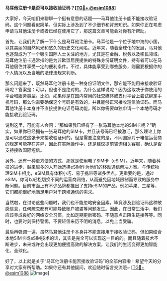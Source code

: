 **马耳他注册卡是否可以接收验证码？[[TG💪+ @esim1088](https://t.me/s/esim1088)]**

大家好，今天咱们来聊聊一个挺有意思的话题——马耳他注册卡能不能接收验证码。这个问题看似简单，但实际上涉及到了不少细节和背景知识。如果你正在考虑申请马耳他注册卡或者已经在使用它了，那这篇文章可能会对你有所帮助。

首先，让我们先了解一下什么是马耳他注册卡。马耳他是一个位于地中海的小国，以其美丽的自然风光和悠久的历史文化闻名。近年来，随着全球化的发展，马耳他也逐渐成为了一个吸引国际人士关注的地方，尤其是在金融、税务以及移民领域。马耳他注册卡通常指的是为非欧盟居民提供的特殊身份证明文件，持有者可以在马耳他居住并享受一定的便利条件。不过，具体能享受到哪些服务，则需要根据你的个人情况以及当地的法律法规来判断。

那么问题来了，既然马耳他注册卡是一种身份证明文件，那它能不能用来接收验证码呢？答案是：可以，但也不是绝对的。为什么这样说呢？因为这取决于你使用的平台和服务类型。比如，如果你是在国内常用的社交媒体或支付平台上尝试绑定手机号码，那么你需要确保这个号码是有效的，并且能够正常接收短信验证码。而马耳他注册卡本身并不直接提供电话号码功能，所以你需要单独申请一个本地号码才能接收到验证码。

说到这里，可能有人会问：“那如果我已经有了一张马耳他本地的SIM卡呢？”确实，如果你已经拥有一张马耳他的SIM卡，并且该号码已经被激活，那么理论上你是可以通过这张卡来接收验证码的。但是需要注意的是，不同国家对于电信运营商的规定可能存在差异，因此在实际操作中，还是建议提前咨询相关客服，确认是否支持接收国际短信。

另外，还有一种更方便的方式，那就是使用电子SIM卡（eSIM）。近年来，随着科技的进步，越来越多的人开始选择eSIM作为他们的移动通信解决方案。与传统物理SIM卡相比，eSIM具有体积小巧、易于携带等诸多优点。更重要的是，通过eSIM，你可以轻松切换不同的运营商网络，从而避免因地域限制而导致的服务中断问题。目前市面上有不少品牌都推出了支持eSIM的产品，例如苹果、三星等，它们都能很好地满足用户对于跨境通信的需求。

当然啦，在讨论这些问题时，我们也不能忽略安全因素。毕竟涉及到验证码这种敏感信息，任何疏忽都有可能导致账户被盗等问题发生。因此，在日常生活中，我们应该养成良好的网络安全习惯，比如定期更新密码、不随意点击陌生链接等等。同时，也要时刻保持警惕，不要轻信来历不明的消息，以免上当受骗。

最后再强调一遍，虽然马耳他注册卡本身并不能直接用于接收验证码，但如果结合本地SIM卡或eSIM技术的话，其实是完全可以实现这一目的的。而且随着技术不断进步，未来或许会出现更加便捷高效的解决方案，让我们的生活变得更加智能化、全球化。

好了，以上就是关于“马耳他注册卡能否接收验证码”的全部内容啦！希望今天的分享对大家有所帮助。如果你还有其他疑问，欢迎随时留言交流哦~ [[TG💪+ @esim1088](https://t.me/s/esim1088) ![Image](https://i.postimg.cc/4NQfJmqS/Snipaste-2025-05-13-00-14-12.png)]